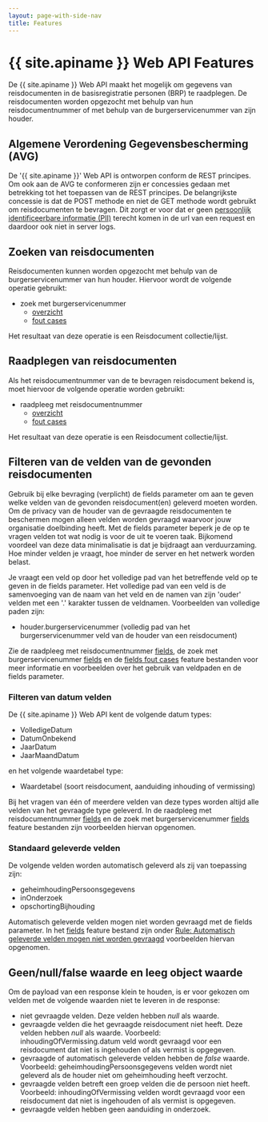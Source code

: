 ```yaml
---
layout: page-with-side-nav
title: Features
---
```


# {{ site.apiname }} Web API Features

De {{ site.apiname }} Web API maakt het mogelijk om gegevens van reisdocumenten in de basisregistratie personen (BRP) te raadplegen. De reisdocumenten worden opgezocht met behulp van hun reisdocumentnummer of met behulp van de burgerservicenummer van zijn houder.

## Algemene Verordening Gegevensbescherming (AVG)

De '{{ site.apiname }}' Web API is ontworpen conform de REST principes. Om ook aan de AVG te conformeren zijn er concessies gedaan met betrekking tot het toepassen van de REST principes. De belangrijkste concessie is dat de POST methode en niet de GET methode wordt gebruikt om reisdocumenten te bevragen. Dit zorgt er voor dat er geen [persoonlijk identificeerbare informatie (PII)](https://piwikpro.nl/blog/pii-niet-pii-en-persoonsgegevens/) terecht komen in de url van een request en daardoor ook niet in server logs.

## Zoeken van reisdocumenten

Reisdocumenten kunnen worden opgezocht met behulp van de burgerservicenummer van hun houder. Hiervoor wordt de volgende operatie gebruikt:

- zoek met burgerservicenummer
  - [overzicht](../features/zoek-met-burgerservicenummer/overzicht.feature)
  - [fout cases](../features/zoek-met-burgerservicenummer/fout-cases.feature)

Het resultaat van deze operatie is een Reisdocument collectie/lijst.

## Raadplegen van reisdocumenten

Als het reisdocumentnummer van de te bevragen reisdocument bekend is, moet hiervoor de volgende operatie worden gebruikt:

- raadpleeg met reisdocumentnummer
    - [overzicht](../features/raadpleeg-met-reisdocumentnummer/overzicht.feature)
    - [fout cases](../features/raadpleeg-met-reisdocumentnummer/fout-cases.feature)

Het resultaat van deze operatie is een Reisdocument collectie/lijst.

## Filteren van de velden van de gevonden reisdocumenten

Gebruik bij elke bevraging (verplicht) de fields parameter om aan te geven welke velden van de gevonden reisdocument(en) geleverd moeten worden. Om de privacy van de houder van de gevraagde reisdocumenten te beschermen mogen alleen velden worden gevraagd waarvoor jouw organisatie doelbinding heeft. Met de fields parameter beperk je de op te vragen velden tot wat nodig is voor de uit te voeren taak.
Bijkomend voordeel van deze data minimalisatie is dat je bijdraagt aan verduurzaming. Hoe minder velden je vraagt, hoe minder de server en het netwerk worden belast.

Je vraagt een veld op door het volledige pad van het betreffende veld op te geven in de fields parameter. Het volledige pad van een veld is de samenvoeging van de naam van het veld en de namen van zijn 'ouder' velden met een '.' karakter tussen de veldnamen. Voorbeelden van volledige paden zijn:

- houder.burgerservicenummer (volledig pad van het burgerservicenummer veld van de houder van een reisdocument)

Zie de raadpleeg met reisdocumentnummer [fields](../features/raadpleeg-met-reisdocumentnummer/fields.feature), de zoek met burgerservicenummer [fields](../features/zoek-met-burgerservicenummer/fields.feature) en de [fields fout cases](../features/fields-fout-cases.feature) feature bestanden voor meer informatie en voorbeelden over het gebruik van veldpaden en de fields parameter.

### Filteren van datum velden

De {{ site.apiname }} Web API kent de volgende datum types:

- VolledigeDatum
- DatumOnbekend
- JaarDatum
- JaarMaandDatum

en het volgende waardetabel type:

- Waardetabel (soort reisdocument, aanduiding inhouding of vermissing)

Bij het vragen van één of meerdere velden van deze types worden altijd alle velden van het gevraagde type geleverd. In de raadpleeg met reisdocumentnummer [fields](../features/raadpleeg-met-reisdocumentnummer/fields.feature) en de zoek met burgerservicenummer [fields](../features/zoek-met-burgerservicenummer/fields.feature) feature bestanden zijn voorbeelden hiervan opgenomen.

### Standaard geleverde velden

De volgende velden worden automatisch geleverd als zij van toepassing zijn:

- geheimhoudingPersoonsgegevens
- inOnderzoek
- opschortingBijhouding

Automatisch geleverde velden mogen niet worden gevraagd met de fields parameter. In het [fields](../features/fields-fout-cases.feature) feature bestand zijn onder [Rule: Automatisch geleverde velden mogen niet worden gevraagd](../features/fields-fout-cases.feature#rule-automatisch-geleverde-velden-mogen-niet-worden-gevraagd) voorbeelden hiervan opgenomen.

## Geen/null/false waarde en leeg object waarde

Om de payload van een response klein te houden, is er voor gekozen om velden met de volgende waarden niet te leveren in de response:

- niet gevraagde velden. Deze velden hebben _null_ als waarde.
- gevraagde velden die het gevraagde reisdocument niet heeft. Deze velden hebben _null_ als waarde. Voorbeeld: inhoudingOfVermissing.datum veld wordt gevraagd voor een reisdocument dat niet is ingehouden of als vermist is opgegeven.
- gevraagde of automatisch geleverde velden hebben de _false_ waarde. Voorbeeld: geheimhoudingPersoonsgegevens velden wordt niet geleverd als de houder niet om geheimhouding heeft verzocht.
- gevraagde velden betreft een groep velden die de persoon niet heeft. Voorbeeld: inhoudingOfVermissing velden wordt gevraagd voor een reisdocument dat niet is ingehouden of als vermist is opgegeven.
- gevraagde velden hebben geen aanduiding in onderzoek.
